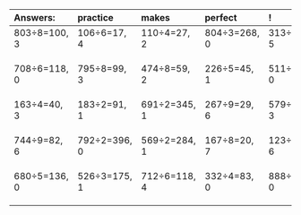 | Answers: | practice | makes | perfect | ! |
| :--- | :--- | :--- | :--- | :--- |
| 803÷8=100, 3 | 106÷6=17, 4 | 110÷4=27, 2 | 804÷3=268, 0 | 313÷7=44, 5 | 
|   |   |   |   |   | 
|   |   |   |   |   | 
|   |   |   |   |   | 
| 708÷6=118, 0 | 795÷8=99, 3 | 474÷8=59, 2 | 226÷5=45, 1 | 511÷7=73, 0 | 
|   |   |   |   |   | 
|   |   |   |   |   | 
|   |   |   |   |   | 
| 163÷4=40, 3 | 183÷2=91, 1 | 691÷2=345, 1 | 267÷9=29, 6 | 579÷6=96, 3 | 
|   |   |   |   |   | 
|   |   |   |   |   | 
|   |   |   |   |   | 
| 744÷9=82, 6 | 792÷2=396, 0 | 569÷2=284, 1 | 167÷8=20, 7 | 123÷9=13, 6 | 
|   |   |   |   |   | 
|   |   |   |   |   | 
|   |   |   |   |   | 
| 680÷5=136, 0 | 526÷3=175, 1 | 712÷6=118, 4 | 332÷4=83, 0 | 888÷4=222, 0 | 
|   |   |   |   |   | 
|   |   |   |   |   | 
|   |   |   |   |   | 
